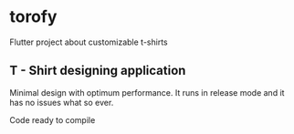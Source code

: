 # torofy

Flutter project about customizable t-shirts

## T - Shirt designing application

Minimal design with optimum performance. It runs in release mode and it has no issues what so ever.

Code ready to compile
